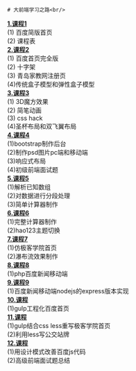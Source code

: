 	# 大前端学习之路<br/>

<a href="https://github.com/kitty8288/jikeweb/tree/master/Lesson1-Basic_HTML"><strong><strong>1.课程1</strong></strong></a><br/>
(1) 百度简版首页<br/>
(2) 课程表<br/>
<a href="https://github.com/kitty8288/jikeweb/tree/master/Lesson2-Core_of_CSS"><strong>2.课程2</strong></a><br/>
(1) 百度首页完全版<br/>
(2) 十字架<br/>
(3) 青岛家教网注册页<br/>
(4)传统盒子模型和弹性盒子模型<br/>
<a href="https://github.com/kitty8288/jikeweb/tree/master/Lesson3-Adanced_of_HTML_CSS"><strong>3.课程3</strong></a><br/>
(1) 3D魔方效果<br/>
(2) 简笔动画<br/>
(3) css hack<br/>
(4)圣杯布局和双飞翼布局<br/>
<a href="https://github.com/kitty8288/jikeweb/tree/master/Lesson4-Core_Skill"><strong>4.课程4</strong></a><br/>
(1)bootstrap制作后台<br/>
(2)制作psd图片pc端和移动端<br/>
(3)响应式布局<br/>
(4)初级前端面试题<br/>
<a href="https://github.com/kitty8288/jikeweb/tree/master/Lesson5-basic_JavaStript"><strong>5.课程5</strong></a><br/>
(1)解析已知数组<br/>
(2)对数据进行分段处理<br/>
(3)简单计算器制作<br/>
<a href="https://github.com/kitty8288/jikeweb/tree/master/Lesson6-JavaStript_DOM"><strong>6.课程6</strong></a><br/>
(1)完整计算器制作<br/>
(2)hao123主题切换<br/>
<a href="https://github.com/kitty8288/jikeweb/tree/master/Lesson7-JQuery"><strong>7.课程7</strong></a><br/>
(1)仿极客学院首页<br/>
(2)瀑布流效果制作<br/>
<a href="https://github.com/kitty8288/jikeweb/tree/master/Lesson8-PHP_MySQL"><strong>8.课程8</strong></a><br/>
(1)php百度新闻移动端<br/>
<a href="https://github.com/kitty8288/jikeweb/tree/master/Lesson9-NodeJS_MySQL"><strong>9.课程9</strong></a><br/>
(1)百度新闻移动端nodejs的express版本实现<br/>
<a href="https://github.com/kitty8288/jikeweb/tree/master/Lesson10-Yeoman"><strong>10.课程</strong></a><br/>
(1)gulp工程化百度首页<br/>
<a href="https://github.com/kitty8288/jikeweb/tree/master/Lesson11-SASS_Compass"><strong>11.课程</strong></a><br/>
(1)gulp结合css less重写极客学院首页<br/>
(2)利用less写公交站牌<br/>
<a href="https://github.com/kitty8288/jikeweb/tree/master/Lesson12-JavaScritp_DesignPattern">
<strong>12.课程</strong></a><br/>
(1)用设计模式改善百度js代码<br/>
(2)高级前端面试题总结<br/>



